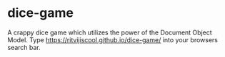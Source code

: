# dice-game
A crappy dice game which utilizes the power of the Document Object Model.
Type https://ritvijiscool.github.io/dice-game/ into your browsers search bar.
